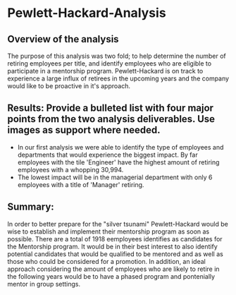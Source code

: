 # Pewlett-Hackard-Analysis
## Overview of the analysis
The purpose of this analysis was two fold; to help determine the number of retiring employees per title, and identify employees who are eligible to participate in a mentorship program. Pewlett-Hackard is on track to experience a large influx of retirees in the upcoming years and the company would like to be proactive in it's approach. 

## Results: Provide a bulleted list with four major points from the two analysis deliverables. Use images as support where needed.

* In our first analysis we were able to identify the type of employees and departments that would experience the biggest impact. By far employees with the tile 'Engineer' have the highest amount of retiring employees with a whopping 30,994. 
* The lowest impact will be in the managerial department with only 6 employees with a title of 'Manager' retiring. 

## Summary: 

In order to better prepare for the "silver tsunami" Pewlett-Hackard would be wise to establish and implement their mentorship program as soon as possible. There are a total of 1918 eemployees identifies as candidates for the Mentorship program. It would be in their best interest to also identify potential candidates that would be qualified to be mentored and as well as those who could be considered for a promotion. 
In addition, an ideal approach considering the amount of employees who are likely to retire in the following years would be to have a phased program and pontenially mentor in group settings. 
